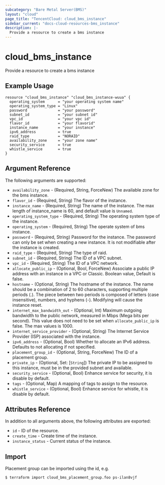 ```yaml
---
subcategory: "Bare Metal Server(BMS)"
layout: "cloud"
page_title: "TencentCloud: cloud_bms_instance"
sidebar_current: "docs-cloud-resources-bms_instance"
description: |-
  Provide a resource to create a bms instance
---
```


# cloud_bms_instance

Provide a resource to create a bms instance

## Example Usage

```hcl
resource "cloud_bms_instance" "cloud_bms_instance-wuua" {
  operating_system      = "your operating system name"
  operating_system_type = "Linux"
  password              = "your password"
  subnet_id             = "your subnet id"
  vpc_id                = "your vpc id"
  flavor_id             = "your flavorid"
  instance_name         = "your instance"
  ipv6_address          = true
  raid_type             = "NORAID"
  availability_zone     = "your zone name"
  security_service      = true
  whistle_service       = true
}
```

## Argument Reference

The following arguments are supported:

* `availability_zone` - (Required, String, ForceNew) The available zone for the bms instance.
* `flavor_id` - (Required, String) The flavor of the instance.
* `instance_name` - (Required, String) The name of the instance. The max length of instance_name is 60, and default value is `Unnamed`.
* `operating_system_type` - (Required, String) The operating system type of the instance.
* `operating_system` - (Required, String) The operate system of bms instance.
* `password` - (Required, String) Password for the instance. The password can only be set when creating a new instance. It is not modifiable after the instance is created.
* `raid_type` - (Required, String) The type of raid.
* `subnet_id` - (Required, String) The ID of a VPC subnet.
* `vpc_id` - (Required, String) The ID of a VPC network.
* `allocate_public_ip` - (Optional, Bool, ForceNew) Associate a public IP address with an instance in a VPC or Classic. Boolean value, Default is false.
* `hostname` - (Optional, String) The hostname of the instance. The name should be a combination of 2 to 60 characters, supporting multiple periods (.). The piece between two periods is composed of letters (case insensitive), numbers, and hyphens (-). Modifying will cause the instance reset.
* `internet_max_bandwidth_out` - (Optional, Int) Maximum outgoing bandwidth to the public network, measured in Mbps (Mega bits per second). This value does not need to be set when `allocate_public_ip` is false. The max values is 1000.
* `internet_service_provider` - (Optional, String) The Internet Service Provider (ISP) associated with the instance.
* `ipv6_address` - (Optional, Bool) Whether to allocate an IPv6 address. Defaults to not allocating if not specified.
* `placement_group_id` - (Optional, String, ForceNew) The ID of a placement group.
* `private_ip` - (Optional, Set: [`String`]) The private IP to be assigned to this instance, must be in the provided subnet and available.
* `security_service` - (Optional, Bool) Enhance service for security, it is disable by default.
* `tags` - (Optional, Map) A mapping of tags to assign to the resource.
* `whistle_service` - (Optional, Bool) Enhance service for whistle, it is disable by default.

## Attributes Reference

In addition to all arguments above, the following attributes are exported:

* `id` - ID of the resource.
* `create_time` - Create time of the instance.
* `instance_status` - Current status of the instance.


## Import

Placement group can be imported using the id, e.g.

```
$ terraform import cloud_bms_placement_group.foo ps-ilan8vjf
```

